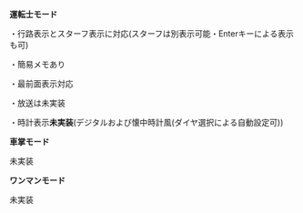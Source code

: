 **運転士モード**

・行路表示とスターフ表示に対応(スターフは別表示可能・Enterキーによる表示も可)

・簡易メモあり

・最前面表示対応

・放送は未実装

・時計表示**未実装**(デジタルおよび懐中時計風(ダイヤ選択による自動設定可))

**車掌モード**

未実装

**ワンマンモード**

未実装
